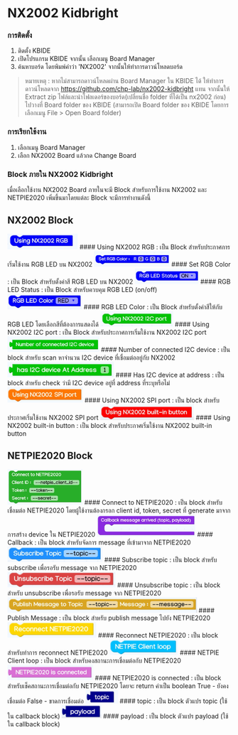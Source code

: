 # NX2002 Kidbright
### การติดตั้ง
1. ติดตั้ง KBIDE
2. เปิดโปรแกรม KBIDE จากนั้น เลือกเมนู Board Manager
3. ค้นหาบอร์ด โดยพิมพ์คำว่า 'NX2002' จากนั้นให้ทำการดาวน์โหลดบอร์ด

> หมายเหตุ : หากไม่สามารถดาวน์โหลดผ่าน Board Manager ใน KBIDE ได้ ให้ทำการดาวน์โหลดจาก https://github.com/chp-lab/nx2002-kidbright แทน จากนั้นให้ Extract zip ไฟล์และนำโฟลเดอร์ของบอร์ด(เปลี่ยนชื่อ folder ที่ได้เป็น nx2002 ก่อน) ไปวางที่ Board folder ของ KBIDE (สามารถเปิด Board folder ของ KBIDE โดยการเลือกเมนู File > Open Board folder)

### การเรียกใช้งาน
1. เลือกเมนู Board Manager
2. เลือก NX2002 Board แล้วกด Change Board

### Block ภายใน NX2002 Kidbright
เมื่อเลือกใช้งาน NX2002 Board ภายในจะมี Block สำหรับการใช้งาน NX2002 และ NETPIE2020 เพิ่มขึ้นมาโดยแต่ละ Block จะมีการทำงานดังนี้

## NX2002 Block


<img src="static/block_rgb_begin.jpg" height="35">
#### Using NX2002 RGB : เป็น Block สำหรับประกาศการเริ่มใช้งาน RGB LED บน NX2002


<img src="static/block_rgb_set_color.jpg" height="35">
#### Set RGB Color : เป็น Block สำหรับตั้งค่าสี RGB LED บน NX2002


<img src="static/block_rgb_status.jpg" height="35">
#### RGB LED Status : เป็น Block สำหรับควบคุม RGB LED (on/off)

<img src="static/block_rgb_color.jpg " height="35">
#### RGB LED Color : เป็น Block สำหรับตั้งค่าสีให้กับ RGB LED โดยเลือกสีที่ต้องการแสดงได้


<img src="static/block_i2c_begin.jpg" height="35">
#### Using NX2002 I2C port : เป็น Block สำหรับประกาศการเริ่มใช้งาน NX2002 I2C port


<img src="static/block_i2c_scan_connected_device.jpg" height="35">
#### Number of connected I2C device : เป็น block สำหรับ scan หาจำนวน I2C device ที่เชื่อมต่ออยู่กับ NX2002

<img src="static/block_i2c_check_device_address.jpg" height="35">
#### Has I2C device at address : เป็น block สำหรับ check ว่ามี I2C device อยู่ที่ address ที่ระบุหรือไม่

<img src="static/block_spi_begin.jpg" height="35">
#### Using NX2002 SPI port : เป็น block สำหรับประกาศเริ่มใช้งาน NX2002 SPI port

<img src="static/block_btn_begin.jpg" height="35">
#### Using NX2002 built-in button : เป็น block สำหรับประกาศเริ่มใช้งาน NX2002 built-in button

## NETPIE2020 Block

<img src="static/block_netpie2020_connect.jpg" height="80">
#### Connect to NETPIE2020 : เป็น block สำหรับเชื่อมต่อ NETPIE2020 โดยผู้ใช้งานต้องกรอก client id, token, secret ที่ generate มาจากการสร้าง device ใน NETPIE2020

<img src="static/block_netpie2020_callback.jpg" height="50"> 
#### Callback : เป็น block สำหรับจัดการ message ที่เข้ามาจาก NETPIE2020

<img src="static/block_netpie2020_subscribe_topic.jpg" height="35">
#### Subscribe topic : เป็น block สำหรับ subscribe เพื่อรอรับ message จาก NETPIE2020

<img src="static/block_netpie2020_unsubscribe_topic.jpg" height="35">
#### Unsubscribe topic : เป็น block สำหรับ unsubscribe เพื่อรอรับ message จาก NETPIE2020

<img src="static/block_netpie2020_publish_message.jpg" height="35">
#### Publish Message : เป็น block สำหรับ publish message ไปยัง NETPIE2020

<img src="static/block_netpie2020_reconnect.jpg" height="35">
#### Reconnect NETPIE2020 : เป็น block สำหรับทำการ reconnect NETPIE2020

<img src="static/block_netpie2020_client_loop.jpg" height="35">
#### NETPIE Client loop : เป็น block สำหรับคงสถานะการเชื่อมต่อกับ NETPIE2020

<img src="static/block_netpie2020_check_connection.jpg" height="35">
#### NETPIE2020 is connected : เป็น block สำหรับเช็คสถานะการเชื่อมต่อกับ NETPIE2020 โดยจะ return ค่าเป็น boolean
True - ยังคงเชื่อมต่อ
False - ขาดการเชื่อมต่อ

<img src="static/block_netpie2020_topic.jpg" height="30">
#### topic : เป็น block ตัวแปร topic (ใช้ใน callback block)

<img src="static/block_netpie2020_payload.jpg" height="30">
#### payload : เป็น block ตัวแปร payload (ใช้ใน callback block)